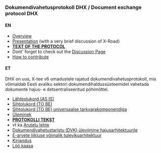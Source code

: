 ### Dokumendivahetusprotokoll DHX / Document exchange protocol DHX

#### EN

* [Overview](https://github.com/e-gov/DHX/blob/gh-pages/Overview.md)
* [Presentation](https://github.com/e-gov/DHX/blob/gh-pages/DHX_EN%20%282%29.pdf) (with a very brief discussion of X-Road)
* [__TEXT OF THE PROTOCOL__](Protocol.md)
* Dont' forget to check out the [Discussion Page](https://github.com/e-gov/DHX/issues)
* [How to contribute](https://github.com/e-gov/DHX/blob/gh-pages/CONTRIBUTING.md)

#### ET

DHX on uus, X-tee v6 omadustele rajatud dokumendivahetusprotokoll, mis võimaldab Eesti avaliku sektori dokumendihaldussüsteemidel vahetada dokumente hajus- e detsentraliseeritud põhimõttel.

* [Lähteolukord (AS IS)](https://github.com/e-gov/DHX/blob/gh-pages/img/DHXLahteolukord.PNG)
* [Sihtolukord (TO BE)](https://github.com/e-gov/DHX/blob/gh-pages/img/Sihtolukord.PNG)
* [Sihtolukord (TO BE) universaalse tarkvarakomponendiga](https://github.com/e-gov/DHX/blob/gh-pages/img/DHXSihtolukord.PNG)
* [Üleminek](https://github.com/e-gov/DHX/blob/gh-pages/img/DHXYleminek03.PNG)
* [__PROTOKOLLI TEKST__](https://github.com/e-gov/DHX/blob/gh-pages/Protokoll.md)
* vt ka [Arutelu lehte](https://github.com/e-gov/DHX/issues)
* [Dokumendivahetustaristu (DVK) üleviimine hajusarhitektuurile](http://slides.com/priitparmakson/dhx/fullscreen)
* [E-arvete liikluse võimalik tulevikuarhitektuur](https://github.com/e-gov/DHX/blob/gh-pages/E-arvete.md)
* [Kirjandus](https://github.com/e-gov/DHX/blob/gh-pages/Kirjandus.md)
* [Löö kaasa](https://github.com/e-gov/DHX/blob/gh-pages/CONTRIBUTING.md)
